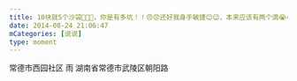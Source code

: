 ```yaml
---
title: 10块就5个沙袋🧐🧐🧐，你是有多坑！！😠😠还好我身手敏捷😉😉，本来应该有两个滴😭😭😭
date: 2014-08-24 21:06:47
mCategories: [说说]
type: moment
---
```


<div id="pics-20140824210647"></div>

<script src="/lib/moment/pics.js"></script>
<script>
var data = [
    {"link": "2014-08-24_000002.jpeg", "type": "shuoshuo"}
];
picsRender(data, "pics-20140824210647");
</script>

常德市西园社区 雨
湖南省常德市武陵区朝阳路
